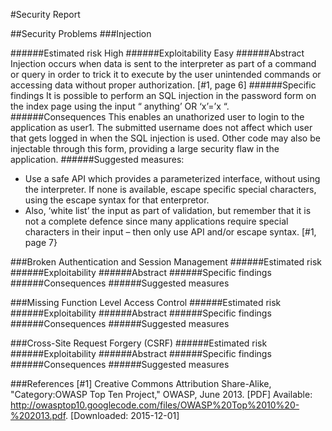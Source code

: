 #Security Report 


##Security Problems
###Injection

######Estimated risk
High
######Exploitability
Easy
######Abstract
Injection occurs when data is sent to the interpreter as part of a command or query in order to trick it to execute by the user unintended commands or accessing data without proper authorization. [#1, page 6]
######Specific findings
It is possible to perform an SQL injection in the password form on the index page using the input “ anything’ OR ‘x’=’x “. 
######Consequences
This enables an unathorized user to login to the application as user1. The submitted username does not affect which user that gets logged in when the SQL injection is used. Other code may also be injectable through this form, providing a large security flaw in the application. 
######Suggested measures: 
* Use a safe API which provides a parameterized interface, without using the interpreter. If none is available, escape specific special characters, using the escape syntax for that enterpretor.  
* Also,  ‘white list’ the input as part of validation, but remember that it is not a complete defence since many applications require special characters in their input – then only use API and/or escape syntax.
[#1, page 7}

###Broken Authentication and Session Management
######Estimated risk
######Exploitability
######Abstract
######Specific findings
######Consequences
######Suggested measures

###Missing Function Level Access Control
######Estimated risk
######Exploitability
######Abstract
######Specific findings
######Consequences
######Suggested measures

###Cross-Site Request Forgery (CSRF)
######Estimated risk
######Exploitability
######Abstract
######Specific findings
######Consequences
######Suggested measures



###References
[#1] Creative Commons Attribution Share-Alike, "Category:OWASP Top Ten Project," OWASP, June 2013. 
[PDF] Available: http://owasptop10.googlecode.com/files/OWASP%20Top%2010%20-%202013.pdf. 
[Downloaded: 2015-12-01]

